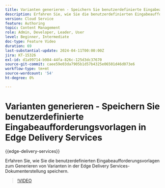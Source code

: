 ```yaml
---
title: Varianten generieren - Speichern Sie benutzerdefinierte Eingabeaufforderungsvorlagen in Edge Delivery Services
description: Erfahren Sie, wie Sie die benutzerdefinierten Eingabeaufforderungsvorlagen zum Generieren von Varianten in der Edge Delivery Services-Dokumenterstellung speichern.
version: Cloud Service
feature: Authoring
topic: Content Management
role: Admin, Developer, Leader, User
level: Beginner, Intermediate
doc-type: Feature Video
duration: 69
last-substantial-update: 2024-04-11T00:00:00Z
jira: KT-15326
exl-id: d1a99714-b984-44fa-826c-125d3dc37670
source-git-commit: caee59e03da7905b1d57b4325e06501d46d073e6
workflow-type: tm+mt
source-wordcount: '54'
ht-degree: 0%

---
```


# Varianten generieren - Speichern Sie benutzerdefinierte Eingabeaufforderungsvorlagen in Edge Delivery Services

{{edge-delivery-services}}

Erfahren Sie, wie Sie die benutzerdefinierten Eingabeaufforderungsvorlagen zum Generieren von Varianten in der Edge Delivery Services-Dokumenterstellung speichern.

>[!VIDEO](https://video.tv.adobe.com/v/3428317/?learn=on)

